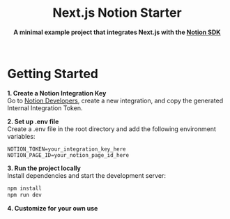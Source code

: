 <div align="center">
  <h1>Next.js Notion Starter</h1>
  <p>
		<b>A minimal example project that integrates Next.js with the <a href="https://github.com/makenotion/notion-sdk-js">Notion SDK</a></b>
	</p>
	<br>
</div>


# Getting Started

**1. Create a Notion Integration Key**
<br>Go to <a href="https://developers.notion.com/">Notion Developers</a>, create a new integration, and copy the generated Internal Integration Token.

**2. Set up .env file**
<br>Create a .env file in the root directory and add the following environment variables:

```
NOTION_TOKEN=your_integration_key_here
NOTION_PAGE_ID=your_notion_page_id_here
```

**3. Run the project locally**
<br>Install dependencies and start the development server:

``` bash
npm install
npm run dev
```

**4. Customize for your own use**
